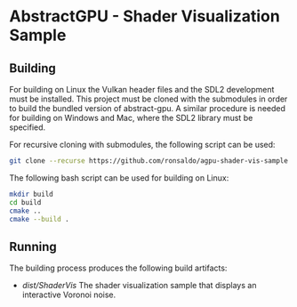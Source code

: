 # AbstractGPU - Shader Visualization Sample

## Building

For building on Linux the Vulkan header files and the SDL2 development must be installed. This project must be cloned with the submodules in order to build the bundled version of abstract-gpu. A similar procedure is needed for building on Windows and Mac, where the SDL2 library must be specified. 

For recursive cloning with submodules, the following script can be used:

```bash
git clone --recurse https://github.com/ronsaldo/agpu-shader-vis-sample
```

The following bash script can be used for building on Linux:

```bash
mkdir build
cd build
cmake ..
cmake --build .
```

## Running

The building process produces the following build artifacts:

- *dist/ShaderVis* The shader visualization sample that displays an interactive Voronoi noise.
